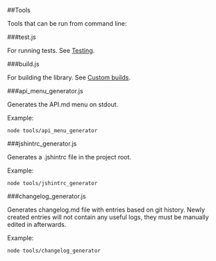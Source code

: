 ##Tools

Tools that can be run from command line:

###test.js

For running tests. See [Testing](../#testing).

###build.js

For building the library. See [Custom builds](../#custom-builds).

###api_menu_generator.js

Generates the API.md menu on stdout.

Example:

    node tools/api_menu_generator

###jshintrc_generator.js

Generates a .jshintrc file in the project root.

Example:

    node tools/jshintrc_generator

###changelog_generator.js

Generates changelog.md file with entries based on git history. Newly created entries will not contain
any useful logs, they must be manually edited in afterwards.

Example:

    node tools/changelog_generator
